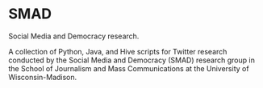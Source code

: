 SMAD
====

Social Media and Democracy research.

A collection of Python, Java, and Hive scripts for Twitter research conducted by the Social Media and Democracy (SMAD) research group in the School of Journalism and Mass Communications at the University of Wisconsin-Madison.
